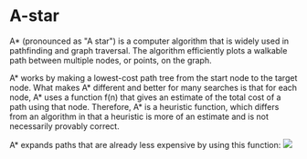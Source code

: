 # A-star

A* (pronounced as "A star") is a computer algorithm that is widely used in pathfinding and graph traversal. The algorithm efficiently plots a walkable path between multiple nodes, or points, on the graph. 

A* works by making a lowest-cost path tree from the start node to the target node. What makes A* different and better for many searches is that for each node, A* uses a function f(n) that gives an estimate of the total cost of a path using that node. Therefore, A* is a heuristic function, which differs from an algorithm in that a heuristic is more of an estimate and is not necessarily provably correct. 

A* expands paths that are already less expensive by using this function: 
<img src="https://render.githubusercontent.com/render/math?math = f(n) = g(n) + h(n)">
